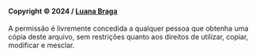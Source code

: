 #### Copyright © 2024 / [Luana Braga](https://github.com/bglassesgirl)

A permissão é livremente concedida a qualquer pessoa que obtenha uma cópia deste arquivo, sem restrições quanto aos direitos de utilizar, copiar, modificar e mesclar.
